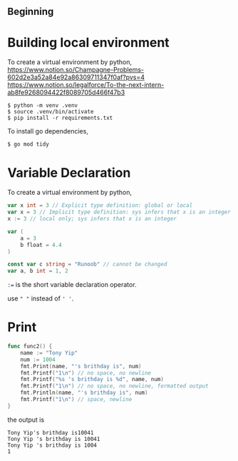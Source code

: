 ## Beginning

# Building local environment

To create a virtual environment by python,
https://www.notion.so/Champagne-Problems-602d2e3a52a84e92a86309711347f0af?pvs=4
https://www.notion.so/legalforce/To-the-next-intern-ab8fe9268094422f8089705d466f47b3

```shell
$ python -m venv .venv
$ source .venv/bin/activate
$ pip install -r requirements.txt
```

To install go dependencies,

```shell
$ go mod tidy
```

# Variable Declaration

To create a virtual environment by python,

```go
var x int = 3 // Explicit type definition: global or local
var x = 3 // Implicit type definition: sys infers that x is an integer
x := 3 // local only; sys infers that x is an integer

var (
    a = 3
    b float = 4.4
)

const var c string = "Runoob" // cannot be changed
var a, b int = 1, 2
```

`:=` is the short variable declaration operator.

use `" "` instead of `' '`.


# Print

```go
func func2() {
	name := "Tony Yip"
	num := 1004
	fmt.Print(name, "'s brithday is", num) 
	fmt.Printf("1\n") // no space, no newline
	fmt.Printf("%s 's brithday is %d", name, num)
	fmt.Printf("1\n") // no space, no newline, formatted output
	fmt.Println(name, "'s brithday is", num)
	fmt.Printf("1\n") // space, newline
}
```

the output is
```
Tony Yip's brithday is10041
Tony Yip 's brithday is 10041
Tony Yip 's brithday is 1004
1
```
